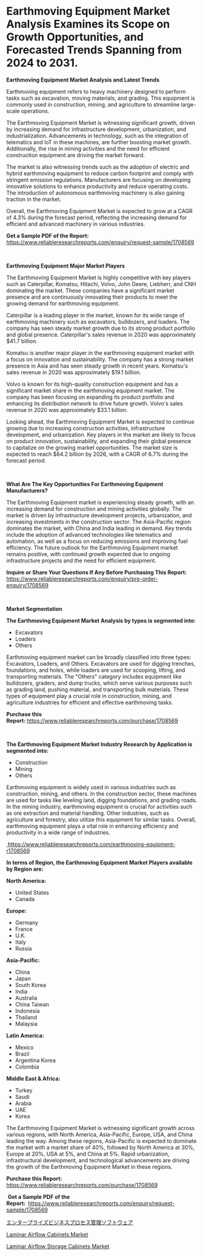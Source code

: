 <p><h1>Earthmoving Equipment Market Analysis Examines its Scope on Growth Opportunities, and Forecasted Trends Spanning from 2024 to 2031.</h1></p><p><strong>Earthmoving Equipment Market Analysis and Latest Trends</strong></p>
<p><p>Earthmoving equipment refers to heavy machinery designed to perform tasks such as excavation, moving materials, and grading. This equipment is commonly used in construction, mining, and agriculture to streamline large-scale operations.</p><p>The Earthmoving Equipment Market is witnessing significant growth, driven by increasing demand for infrastructure development, urbanization, and industrialization. Advancements in technology, such as the integration of telematics and IoT in these machines, are further boosting market growth. Additionally, the rise in mining activities and the need for efficient construction equipment are driving the market forward.</p><p>The market is also witnessing trends such as the adoption of electric and hybrid earthmoving equipment to reduce carbon footprint and comply with stringent emission regulations. Manufacturers are focusing on developing innovative solutions to enhance productivity and reduce operating costs. The introduction of autonomous earthmoving machinery is also gaining traction in the market.</p><p>Overall, the Earthmoving Equipment Market is expected to grow at a CAGR of 4.3% during the forecast period, reflecting the increasing demand for efficient and advanced machinery in various industries.</p></p>
<p><strong>Get a Sample PDF of the Report:&nbsp;</strong> <a href="https://www.reliableresearchreports.com/enquiry/request-sample/1708569">https://www.reliableresearchreports.com/enquiry/request-sample/1708569</a></p>
<p>&nbsp;</p>
<p><strong>Earthmoving Equipment Major Market Players</strong></p>
<p><p>The Earthmoving Equipment Market is highly competitive with key players such as Caterpillar, Komatsu, Hitachi, Volvo, John Deere, Liebherr, and CNH dominating the market. These companies have a significant market presence and are continuously innovating their products to meet the growing demand for earthmoving equipment.</p><p>Caterpillar is a leading player in the market, known for its wide range of earthmoving machinery such as excavators, bulldozers, and loaders. The company has seen steady market growth due to its strong product portfolio and global presence. Caterpillar's sales revenue in 2020 was approximately $41.7 billion.</p><p>Komatsu is another major player in the earthmoving equipment market with a focus on innovation and sustainability. The company has a strong market presence in Asia and has seen steady growth in recent years. Komatsu's sales revenue in 2020 was approximately $19.1 billion.</p><p>Volvo is known for its high-quality construction equipment and has a significant market share in the earthmoving equipment market. The company has been focusing on expanding its product portfolio and enhancing its distribution network to drive future growth. Volvo's sales revenue in 2020 was approximately $33.1 billion.</p><p>Looking ahead, the Earthmoving Equipment Market is expected to continue growing due to increasing construction activities, infrastructure development, and urbanization. Key players in the market are likely to focus on product innovation, sustainability, and expanding their global presence to capitalize on the growing market opportunities. The market size is expected to reach $84.2 billion by 2026, with a CAGR of 6.7% during the forecast period.</p></p>
<p>&nbsp;</p>
<p><strong>What Are The Key Opportunities For Earthmoving Equipment Manufacturers?</strong></p>
<p><p>The Earthmoving Equipment market is experiencing steady growth, with an increasing demand for construction and mining activities globally. The market is driven by infrastructure development projects, urbanization, and increasing investments in the construction sector. The Asia-Pacific region dominates the market, with China and India leading in demand. Key trends include the adoption of advanced technologies like telematics and automation, as well as a focus on reducing emissions and improving fuel efficiency. The future outlook for the Earthmoving Equipment market remains positive, with continued growth expected due to ongoing infrastructure projects and the need for efficient equipment.</p></p>
<p><strong>Inquire or Share Your Questions If Any Before Purchasing This Report:</strong> <a href="https://www.reliableresearchreports.com/enquiry/pre-order-enquiry/1708569">https://www.reliableresearchreports.com/enquiry/pre-order-enquiry/1708569</a></p>
<p>&nbsp;</p>
<p><strong>Market Segmentation</strong></p>
<p><strong>The Earthmoving Equipment Market Analysis by types is segmented into:</strong></p>
<p><ul><li>Excavators</li><li>Loaders</li><li>Others</li></ul></p>
<p><p>Earthmoving equipment market can be broadly classified into three types: Excavators, Loaders, and Others. Excavators are used for digging trenches, foundations, and holes, while loaders are used for scooping, lifting, and transporting materials. The "Others" category includes equipment like bulldozers, graders, and dump trucks, which serve various purposes such as grading land, pushing material, and transporting bulk materials. These types of equipment play a crucial role in construction, mining, and agriculture industries for efficient and effective earthmoving tasks.</p></p>
<p><strong>Purchase this Report:&nbsp;</strong><a href="https://www.reliableresearchreports.com/purchase/1708569">https://www.reliableresearchreports.com/purchase/1708569</a></p>
<p>&nbsp;</p>
<p><strong>The Earthmoving Equipment Market Industry Research by Application is segmented into:</strong></p>
<p><ul><li>Construction</li><li>Mining</li><li>Others</li></ul></p>
<p><p>Earthmoving equipment is widely used in various industries such as construction, mining, and others. In the construction sector, these machines are used for tasks like leveling land, digging foundations, and grading roads. In the mining industry, earthmoving equipment is crucial for activities such as ore extraction and material handling. Other industries, such as agriculture and forestry, also utilize this equipment for similar tasks. Overall, earthmoving equipment plays a vital role in enhancing efficiency and productivity in a wide range of industries.</p></p>
<p><a href="https://www.reliableresearchreports.com/earthmoving-equipment-r1708569">&nbsp;https://www.reliableresearchreports.com/earthmoving-equipment-r1708569</a></p>
<p><strong>In terms of Region, the Earthmoving Equipment Market Players available by Region are:</strong></p>
<p>
    <p> <strong> North America: </strong>
        <ul>
            <li>United States</li>
            <li>Canada</li>
        </ul>
        </p> 
    <p> <strong> Europe: </strong>
        <ul>
            <li>Germany</li>
            <li>France</li>
            <li>U.K.</li>
            <li>Italy</li>
            <li>Russia</li>
        </ul>
        </p> 
    <p> <strong> Asia-Pacific: </strong>
        <ul>
            <li>China</li>
            <li>Japan</li>
            <li>South Korea</li>
            <li>India</li>
            <li>Australia</li>
            <li>China Taiwan</li>
            <li>Indonesia</li>
            <li>Thailand</li>
            <li>Malaysia</li>
        </ul>
        </p> 
    <p> <strong> Latin America: </strong>
        <ul>
            <li>Mexico</li>
            <li>Brazil</li>
            <li>Argentina Korea</li>
            <li>Colombia</li>
        </ul>
        </p> 
    <p> <strong> Middle East & Africa: </strong>
        <ul>
            <li>Turkey</li>
            <li>Saudi</li>
            <li>Arabia</li>
            <li>UAE</li>
            <li>Korea</li>
        </ul>
    </p>
    </p>
<p><p>The Earthmoving Equipment Market is witnessing significant growth across various regions, with North America, Asia-Pacific, Europe, USA, and China leading the way. Among these regions, Asia-Pacific is expected to dominate the market with a market share of 40%, followed by North America at 30%, Europe at 20%, USA at 5%, and China at 5%. Rapid urbanization, infrastructural development, and technological advancements are driving the growth of the Earthmoving Equipment Market in these regions.</p></p>
<p><strong>Purchase this Report: </strong><a href="https://www.reliableresearchreports.com/purchase/1708569">https://www.reliableresearchreports.com/purchase/1708569</a></p>
<p>&nbsp;<strong>Get a Sample PDF of the Report:&nbsp;&nbsp;</strong><a href="https://www.reliableresearchreports.com/enquiry/request-sample/1708569">https://www.reliableresearchreports.com/enquiry/request-sample/1708569</a></p>
<p><strong></strong></p>
<p><p><a href="https://github.com/SantosDicki04/Market-Research-Report-List-1/blob/main/397732234046.md">エンタープライズビジネスプロセス管理ソフトウェア</a></p><p><a href="https://faithful-glue-af3.notion.site/Laminar-Airflow-Cabinets-Market-The-Key-To-Successful-Business-Strategy-Forecast-Till-2031-59ab3c1af3e34c54be542318630a3010">Laminar Airflow Cabinets Market</a></p><p><a href="https://chivalrous-flock-a86.notion.site/Laminar-Airflow-Storage-Cabinets-Market-The-Key-To-Successful-Business-Strategy-Forecast-Till-2031-a4931f6dccf549749a131da9f07e8a34">Laminar Airflow Storage Cabinets Market</a></p></p>